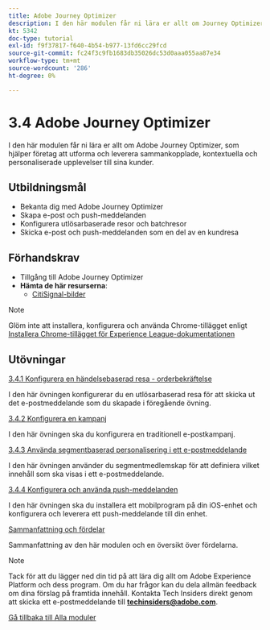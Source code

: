 ```yaml
---
title: Adobe Journey Optimizer
description: I den här modulen får ni lära er allt om Journey Optimizer, som hjälper företag att utforma och leverera sammankopplade, kontextuella och personaliserade upplevelser till sina kunder.
kt: 5342
doc-type: tutorial
exl-id: f9f37817-f640-4b54-b977-13fd6cc29fcd
source-git-commit: fc24f3c9fb1683db35026dc53d0aaa055aa87e34
workflow-type: tm+mt
source-wordcount: '286'
ht-degree: 0%

---
```


# 3.4 Adobe Journey Optimizer

I den här modulen får ni lära er allt om Adobe Journey Optimizer, som hjälper företag att utforma och leverera sammankopplade, kontextuella och personaliserade upplevelser till sina kunder.

## Utbildningsmål

- Bekanta dig med Adobe Journey Optimizer
- Skapa e-post och push-meddelanden
- Konfigurera utlösarbaserade resor och batchresor
- Skicka e-post och push-meddelanden som en del av en kundresa

## Förhandskrav

- Tillgång till Adobe Journey Optimizer
- **Hämta de här resurserna**:
   - [CitiSignal-bilder](./../../../assets/ajo/CitiSignal-images.zip)

>[!NOTE]
>
>Glöm inte att installera, konfigurera och använda Chrome-tillägget enligt [Installera Chrome-tillägget för Experience League-dokumentationen](../../gettingstarted/gettingstarted/ex1.md)

## Utövningar

[3.4.1 Konfigurera en händelsebaserad resa - orderbekräftelse](./ex1.md)

I den här övningen konfigurerar du en utlösarbaserad resa för att skicka ut det e-postmeddelande som du skapade i föregående övning.

[3.4.2 Konfigurera en kampanj](./ex2.md)

I den här övningen ska du konfigurera en traditionell e-postkampanj.

[3.4.3 Använda segmentbaserad personalisering i ett e-postmeddelande](./ex3.md)

I den här övningen använder du segmentmedlemskap för att definiera vilket innehåll som ska visas i ett e-postmeddelande.

[3.4.4 Konfigurera och använda push-meddelanden](./ex4.md)

I den här övningen ska du installera ett mobilprogram på din iOS-enhet och konfigurera och leverera ett push-meddelande till din enhet.

[Sammanfattning och fördelar](./summary.md)

Sammanfattning av den här modulen och en översikt över fördelarna.

>[!NOTE]
>
>Tack för att du lägger ned din tid på att lära dig allt om Adobe Experience Platform och dess program. Om du har frågor kan du dela allmän feedback om dina förslag på framtida innehåll. Kontakta Tech Insiders direkt genom att skicka ett e-postmeddelande till **techinsiders@adobe.com**.

[Gå tillbaka till Alla moduler](../../../overview.md)
